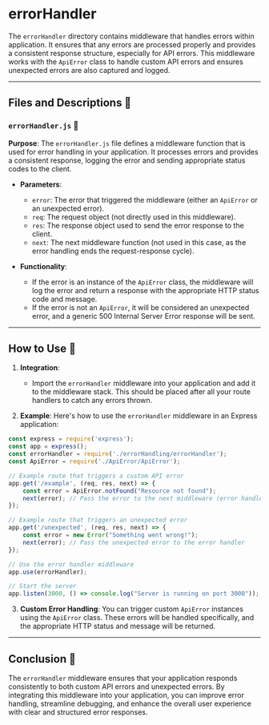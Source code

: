 # errorHandler

The `errorHandler` directory contains middleware that handles errors within application. It ensures that any errors are processed properly and provides a consistent response structure, especially for API errors. This middleware works with the `ApiError` class to handle custom API errors and ensures unexpected errors are also captured and logged.

---

## Files and Descriptions 📃

### `errorHandler.js` 📝

**Purpose**: The `errorHandler.js` file defines a middleware function that is used for error handling in your application. It processes errors and provides a consistent response, logging the error and sending appropriate status codes to the client.

- **Parameters**:
  - `error`: The error that triggered the middleware (either an `ApiError` or an unexpected error).
  - `req`: The request object (not directly used in this middleware).
  - `res`: The response object used to send the error response to the client.
  - `next`: The next middleware function (not used in this case, as the error handling ends the request-response cycle).

- **Functionality**:
  - If the error is an instance of the `ApiError` class, the middleware will log the error and return a response with the appropriate HTTP status code and message.
  - If the error is not an `ApiError`, it will be considered an unexpected error, and a generic 500 Internal Server Error response will be sent.

---

## How to Use 🚀

1. **Integration**:
   - Import the `errorHandler` middleware into your application and add it to the middleware stack. This should be placed after all your route handlers to catch any errors thrown.

2. **Example**:
   Here's how to use the `errorHandler` middleware in an Express application:

```javascript
const express = require('express');
const app = express();
const errorHandler = require('./errorHandling/errorHandler');
const ApiError = require('./ApiError/ApiError');

// Example route that triggers a custom API error
app.get('/example', (req, res, next) => {
    const error = ApiError.notFound("Resource not found");
    next(error); // Pass the error to the next middleware (error handler)
});

// Example route that triggers an unexpected error
app.get('/unexpected', (req, res, next) => {
    const error = new Error("Something went wrong!");
    next(error); // Pass the unexpected error to the error handler
});

// Use the error handler middleware
app.use(errorHandler);

// Start the server
app.listen(3000, () => console.log("Server is running on port 3000"));
```

3. **Custom Error Handling**:
   You can trigger custom `ApiError` instances using the `ApiError` class. These errors will be handled specifically, and the appropriate HTTP status and message will be returned.

---

## Conclusion 🚀

The `errorHandler` middleware ensures that your application responds consistently to both custom API errors and unexpected errors. By integrating this middleware into your application, you can improve error handling, streamline debugging, and enhance the overall user experience with clear and structured error responses.